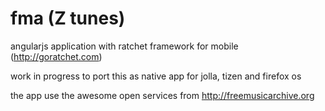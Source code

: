 fma (Z tunes)
===

angularjs application with ratchet framework for mobile (http://goratchet.com)

work in progress to port this as native app for jolla, tizen and firefox os 

the app use the awesome open services from http://freemusicarchive.org



